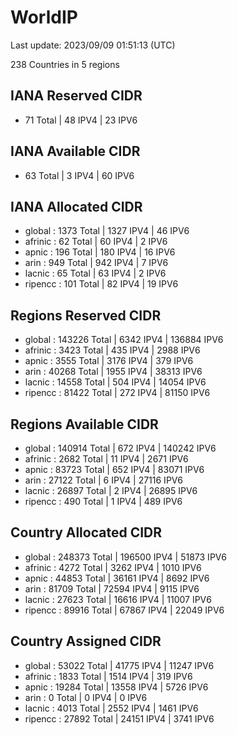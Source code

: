 # WorldIP

Last update: 2023/09/09 01:51:13 (UTC)

238 Countries in 5 regions

## IANA Reserved CIDR

- 71 Total | 48 IPV4 | 23 IPV6

## IANA Available CIDR

- 63 Total | 3 IPV4 | 60 IPV6

## IANA Allocated CIDR

- global : 1373 Total | 1327 IPV4 | 46 IPV6
- afrinic : 62 Total | 60 IPV4 | 2 IPV6
- apnic : 196 Total | 180 IPV4 | 16 IPV6
- arin : 949 Total | 942 IPV4 | 7 IPV6
- lacnic : 65 Total | 63 IPV4 | 2 IPV6
- ripencc : 101 Total | 82 IPV4 | 19 IPV6

## Regions Reserved CIDR

- global : 143226 Total | 6342 IPV4 | 136884 IPV6
- afrinic : 3423 Total | 435 IPV4 | 2988 IPV6
- apnic : 3555 Total | 3176 IPV4 | 379 IPV6
- arin : 40268 Total | 1955 IPV4 | 38313 IPV6
- lacnic : 14558 Total | 504 IPV4 | 14054 IPV6
- ripencc : 81422 Total | 272 IPV4 | 81150 IPV6

## Regions Available CIDR

- global : 140914 Total | 672 IPV4 | 140242 IPV6
- afrinic : 2682 Total | 11 IPV4 | 2671 IPV6
- apnic : 83723 Total | 652 IPV4 | 83071 IPV6
- arin : 27122 Total | 6 IPV4 | 27116 IPV6
- lacnic : 26897 Total | 2 IPV4 | 26895 IPV6
- ripencc : 490 Total | 1 IPV4 | 489 IPV6

## Country Allocated CIDR

- global : 248373 Total | 196500 IPV4 | 51873 IPV6
- afrinic : 4272 Total | 3262 IPV4 | 1010 IPV6
- apnic : 44853 Total | 36161 IPV4 | 8692 IPV6
- arin : 81709 Total | 72594 IPV4 | 9115 IPV6
- lacnic : 27623 Total | 16616 IPV4 | 11007 IPV6
- ripencc : 89916 Total | 67867 IPV4 | 22049 IPV6

## Country Assigned CIDR

- global : 53022 Total | 41775 IPV4 | 11247 IPV6
- afrinic : 1833 Total | 1514 IPV4 | 319 IPV6
- apnic : 19284 Total | 13558 IPV4 | 5726 IPV6
- arin : 0 Total | 0 IPV4 | 0 IPV6
- lacnic : 4013 Total | 2552 IPV4 | 1461 IPV6
- ripencc : 27892 Total | 24151 IPV4 | 3741 IPV6
